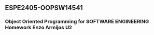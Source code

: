 ## ESPE2405-OOPSW14541 
### Object Oriented Programming for SOFTWARE ENGINEERING Homework Enzo Armijos U2